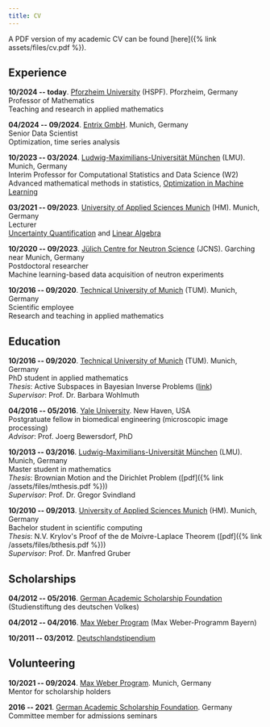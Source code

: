 ```yaml
---
title: CV
---
```

A PDF version of my academic CV can be found [here]({% link assets/files/cv.pdf %}).

## Experience
**10/2024 -- today**. [Pforzheim University](https://www.hs-pforzheim.de/) (HSPF). Pforzheim, Germany  
Professor of Mathematics  
Teaching and research in applied mathematics

**04/2024 -- 09/2024**. [Entrix GmbH](https://www.entrixenergy.com/). Munich, Germany  
Senior Data Scientist  
Optimization, time series analysis

**10/2023 -- 03/2024**. [Ludwig-Maximilians-Universität München](https://www.lmu.de/en/index.html) (LMU). Munich, Germany  
Interim Professor for Computational Statistics and Data Science (W2)  
Advanced mathematical methods in statistics, [Optimization in Machine Learning](https://slds-lmu.github.io/website_optimization/)

**03/2021 -- 09/2023**. [University of Applied Sciences Munich](https://www.cs.hm.edu/en/home/index.en.html) (HM). Munich, Germany  
Lecturer  
[Uncertainty Quantification](https://zpa.cs.hm.edu/public/module/374/) and [Linear Algebra](https://zpa.cs.hm.edu/public/module/138/)

**10/2020 -- 09/2023**. [Jülich Centre for Neutron Science](https://www.fz-juelich.de/jcns/EN/) (JCNS). Garching near Munich, Germany  
Postdoctoral researcher  
Machine learning-based data acquisition of neutron experiments

**10/2016 -- 09/2020**. [Technical University of Munich](https://www-m2.ma.tum.de/bin/view/Allgemeines/WebHomeEN) (TUM). Munich, Germany  
Scientific employee  
Research and teaching in applied mathematics

## Education
**10/2016 -- 09/2020**. [Technical University of Munich](https://www-m2.ma.tum.de/bin/view/Allgemeines/WebHomeEN) (TUM). Munich, Germany  
PhD student in applied mathematics  
_Thesis_: Active Subspaces in Bayesian Inverse Problems ([link](https://mediatum.ub.tum.de/?id=1546065))  
_Supervisor_: Prof. Dr. Barbara Wohlmuth

**04/2016 -- 05/2016**. [Yale University](http://bbs.yale.edu). New Haven, USA  
Postgratuate fellow in biomedical engineering (microscopic image processing)  
_Advisor_: Prof. Joerg Bewersdorf, PhD

**10/2013 -- 03/2016**. [Ludwig-Maximilians-Universität München](https://www.mathematik.uni-muenchen.de/) (LMU). Munich, Germany  
Master student in mathematics  
_Thesis_: Brownian Motion and the Dirichlet Problem ([pdf]({% link /assets/files/mthesis.pdf %}))  
_Supervisor_: Prof. Dr. Gregor Svindland

**10/2010 -- 09/2013**. [University of Applied Sciences Munich](https://www.cs.hm.edu/en/home/index.en.html) (HM). Munich, Germany  
Bachelor student in scientific computing  
_Thesis_: N.V. Krylov's Proof of the de Moivre-Laplace Theorem ([pdf]({% link /assets/files/bthesis.pdf %}))  
_Supervisor_: Prof. Dr. Manfred Gruber

## Scholarships
**04/2012 -- 05/2016**. [German Academic Scholarship Foundation](https://www.studienstiftung.de/en) (Studienstiftung des deutschen Volkes)

**04/2012 -- 04/2016**. [Max Weber Program](https://www.elitenetzwerk.bayern.de/en/home/funding-programs/max-weber-program) (Max Weber-Programm Bayern)

**10/2011 -- 03/2012**. [Deutschlandstipendium](https://www.deutschlandstipendium.de/deutschlandstipendium/de/services/english/english_node.html)

## Volunteering
**10/2021 -- 09/2024**. [Max Weber Program](https://www.elitenetzwerk.bayern.de/en/home/funding-programs/max-weber-program). Munich, Germany  
Mentor for scholarship holders

**2016 -- 2021**. [German Academic Scholarship Foundation](https://www.studienstiftung.de/en). Germany  
Committee member for admissions seminars

